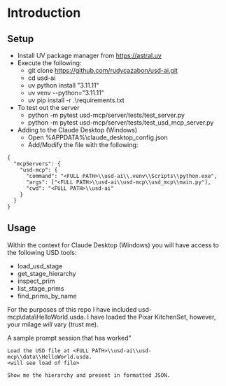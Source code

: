 # Introduction 

## Setup
- Install UV package manager from https://astral.uv
- Execute the following:
  - git clone https://github.com/rudycazabon/usd-ai.git
  - cd usd-ai
  - uv python install "3.11.11"
  - uv venv --python="3.11.11"
  - uv pip install -r .\requirements.txt
- To test out the server
  - python -m pytest usd-mcp/server/tests/test_server.py
  - python -m pytest usd-mcp/server/tests/test_usd_mcp_server.py
- Adding to the Claude Desktop (Windows)
  - Open %APPDATA%\claude_desktop_config.json
  - Add/Modify the file with the following:
```
{
  "mcpServers": {
    "usd-mcp": {
      "command": "<FULL PATH>\\usd-ai\\.venv\\Scripts\\python.exe",
      "args": ["<FULL PATH>\\usd-ai\\usd-mcp\\usd_mcp\\main.py"],
      "cwd": "<FULL PATH>\\usd-ai"
    }
  }
}
```

## Usage
Within the context for Claude Desktop (Windows) you will have access to the following USD tools:
- load_usd_stage
- get_stage_hierarchy
- inspect_prim
- list_stage_prims
- find_prims_by_name

For the purposes of this repo I have included usd-mcp\data\HelloWorld.usda. I have loaded the Pixar KitchenSet, however, your milage _will_ vary (trust me).

A sample prompt session that has worked"

```
Load the USD file at <FULL PATH>\\usd-ai\\usd-mcp\\data\\HelloWorld.usda.
<will see load of file>

Show me the hierarchy and present in formatted JSON.
```